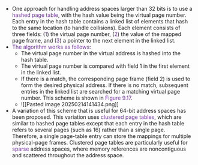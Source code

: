 
- One approach for handling address spaces larger than 32 bits is to use a <span style="color:rgb(112, 48, 160)">hashed page </span><span style="color:rgb(112, 48, 160)">table</span>, with the hash value being the virtual page number. Each entry in the hash table contains a linked list of elements that hash to the same location (to handle collisions). Each element consists of three fields: (<span style="color:rgb(112, 48, 160)">1</span>) the virtual page number, (<span style="color:rgb(112, 48, 160)">2</span>) the value of the mapped page frame, and (<span style="color:rgb(112, 48, 160)">3</span>) a pointer to the next element in the linked list.
- <span style="color:rgb(112, 48, 160)">The algorithm works as follows</span>: 
	- The virtual page number in the virtual address is hashed into the hash table. 
	- The virtual page number is compared with field 1 in the first element in the linked list. 
	- If there is a match, the corresponding page frame (field 2) is used to form the desired physical address. If there is no match, subsequent entries in the linked list are searched for a matching virtual page number. This scheme is shown in <span style="color:rgb(112, 48, 160)">Figure 9.17</span>.
	- ![[Pasted image 20250214141434.png]]
- A variation of this scheme that is useful for 64-bit address spaces has been proposed. This variation uses <span style="color:rgb(112, 48, 160)">clustered page tables</span>, which are similar to hashed page tables except that each entry in the hash table refers to several pages (such as 16) rather than a single page. Therefore, a single page-table entry can store the mappings for multiple physical-page frames. Clustered page tables are particularly useful for <span style="color:rgb(112, 48, 160)">sparse</span> address spaces, where memory references are noncontiguous and scattered throughout the address space.